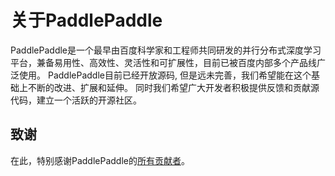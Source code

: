 关于PaddlePaddle
================

PaddlePaddle是一个最早由百度科学家和工程师共同研发的并行分布式深度学习平台，兼备易用性、高效性、灵活性和可扩展性，目前已被百度内部多个产品线广泛使用。
PaddlePaddle目前已经开放源码, 但是远未完善，我们希望能在这个基础上不断的改进、扩展和延伸。
同时我们希望广大开发者积极提供反馈和贡献源代码，建立一个活跃的开源社区。

致谢
--------

在此，特别感谢PaddlePaddle的[所有贡献者](https://github.com/PaddlePaddle/Paddle/graphs/contributors)。
